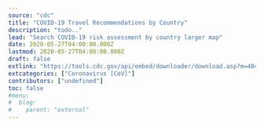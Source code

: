 ```yaml
---
source: "cdc"
title: "COVID-19 Travel Recommendations by Country"
description: "todo.."
lead: "Search COVID-19 risk assessment by country larger map"
date: 2020-05-27T04:00:00.000Z
lastmod: 2020-05-27T04:00:00.000Z
draft: false
extlink: "https://tools.cdc.gov/api/embed/downloader/download.asp?m=404952&c=407466"
extcategories: ["Coronavirus [CoV]"]
contributors: ["undefined"]
toc: false
#menu:
#  blog:
#    parent: "external"
---
```

